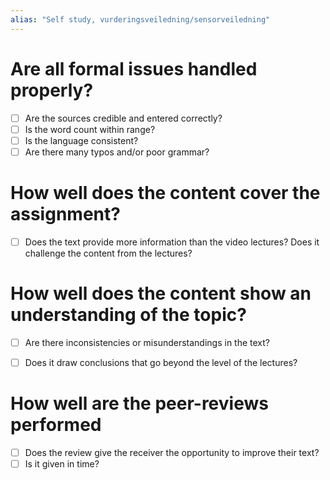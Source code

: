 ```yaml
---
alias: "Self study, vurderingsveiledning/sensorveiledning"
---
```



# Are all formal issues handled properly?
- [ ] Are the sources credible and entered correctly?
- [ ] Is the word count within range?  
- [ ] Is the language consistent?  
- [ ] Are there many typos and/or poor grammar?

# How well does the content cover the assignment?
- [ ] Does the text provide more information than the video lectures? Does it challenge the content from the lectures?

# How well does the content show an understanding of the topic?
- [ ] Are there inconsistencies or misunderstandings in the text?  
- [ ] Does it draw conclusions that go beyond the level of the lectures?


# How well are the peer-reviews performed
- [ ] Does the review give the receiver the opportunity to improve their text?  
- [ ] Is it given in time?